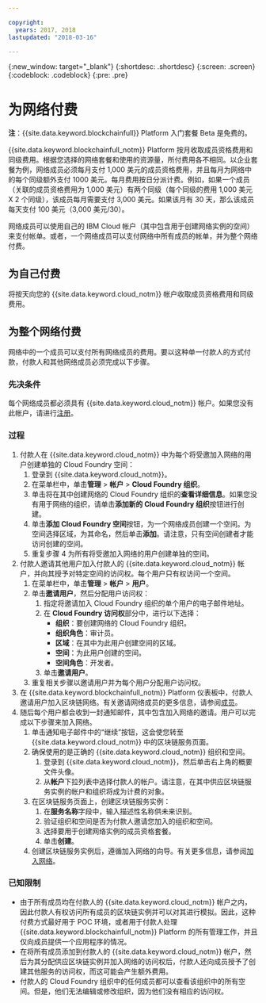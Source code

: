 ```yaml
---

copyright:
  years: 2017, 2018
lastupdated: "2018-03-16"

---
```


{:new_window: target="_blank"}
{:shortdesc: .shortdesc}
{:screen: .screen}
{:codeblock: .codeblock}
{:pre: .pre}

# 为网络付费

**注**：{{site.data.keyword.blockchainfull}} Platform 入门套餐 Beta 是免费的。

{{site.data.keyword.blockchainfull_notm}} Platform 按月收取成员资格费用和同级费用。根据您选择的网络套餐和使用的资源量，所付费用各不相同。以企业套餐为例，网络成员必须每月支付 1,000 美元的成员资格费用，并且每月为网络中的每个同级额外支付 1000 美元。每月费用按日分派计费。例如，如果一个成员（关联的成员资格费用为 1,000 美元）有两个同级（每个同级的费用 1,000 美元 X 2 个同级），该成员每月需要支付 3,000 美元。如果该月有 30 天，那么该成员每天支付 100 美元（3,000 美元/30）。

网络成员可以使用自己的 IBM Cloud 帐户（其中包含用于创建网络实例的空间）来支付帐单。或者，一个网络成员可以支付网络中所有成员的帐单，并为整个网络付费。


## 为自己付费
将按天向您的 {{site.data.keyword.cloud_notm}} 帐户收取成员资格费用和同级费用。


## 为整个网络付费
网络中的一个成员可以支付所有网络成员的费用。要以这种单一付款人的方式付款，付款人和其他网络成员必须完成以下步骤。

### 先决条件
每个网络成员都必须具有 {{site.data.keyword.cloud_notm}} 帐户。如果您没有此帐户，请进行[注册](https://console.bluemix.net/registration/)。

### 过程
1. 付款人在 {{site.data.keyword.cloud_notm}} 中为每个将受邀加入网络的用户创建单独的 Cloud Foundry 空间：
   1. 登录到 {{site.data.keyword.cloud_notm}}。
   2. 在菜单栏中，单击**管理** > **帐户** > **Cloud Foundry 组织**。
   3. 单击将在其中创建网络的 Cloud Foundry 组织的**查看详细信息**。如果您没有用于网络的组织，请单击**添加新的 Cloud Foundry 组织**按钮进行创建。
   4. 单击**添加 Cloud Foundry 空间**按钮，为一个网络成员创建一个空间。为空间选择区域，为其命名，然后单击**添加**。请注意，只有空间创建者才能访问创建的空间。
   5. 重复步骤 4 为所有将受邀加入网络的用户创建单独的空间。
2. 付款人邀请其他用户加入付款人的 {{site.data.keyword.cloud_notm}} 帐户，并向其授予对特定空间的访问权。每个用户只有权访问一个空间。
   1. 在菜单栏中，单击**管理** > **帐户** > **用户**。  
   2. 单击**邀请用户**，然后分配用户访问权：
      1. 指定将邀请加入 Cloud Foundry 组织的单个用户的电子邮件地址。
      2. 在 **Cloud Foundry 访问权**部分中，进行以下选择：
         - **组织**：要创建网络的 Cloud Foundry 组织。
         - **组织角色**：审计员。
         - **区域**：在其中为此用户创建空间的区域。
         - **空间**：为此用户创建的空间。
         - **空间角色**：开发者。
      3. 单击**邀请用户**。
   3. 重复相关步骤以邀请用户并为每个用户分配用户访问权。
3. 在 {{site.data.keyword.blockchainfull_notm}} Platform 仪表板中，付款人邀请用户加入区块链网络。有关邀请网络成员的更多信息，请参阅[成员](https://console.bluemix.net/docs/services/blockchain/v10_dashboard.html#members)。
4. 随后每个用户都会收到一封通知邮件，其中包含加入网络的邀请。用户可以完成以下步骤来加入网络。
   1. 单击通知电子邮件中的“继续”按钮，这会使您转至 {{site.data.keyword.cloud_notm}} 中的区块链服务页面。
   2. 确保使用的是正确的 {{site.data.keyword.cloud_notm}} 组织和空间。
      1. 登录到 {{site.data.keyword.cloud_notm}}，然后单击右上角的概要文件头像。
      2. 从**帐户**下拉列表中选择付款人的帐户。请注意，在其中供应区块链服务实例的帐户和组织将成为计费的对象。  
   4. 在区块链服务页面上，创建区块链服务实例：
      1. 在**服务名称**字段中，输入描述性名称供未来识别。
      2. 验证组织和空间是否为付款人邀请您加入的组织和空间。
      3. 选择要用于创建网络实例的成员资格套餐。
      4. 单击**创建**。
   5. 创建区块链服务实例后，遵循加入网络的向导。有关更多信息，请参阅[加入网络](https://console.bluemix.net/docs/services/blockchain/get_start.html#joining-a-network)。

### 已知限制
- 由于所有成员均在付款人的 {{site.data.keyword.cloud_notm}} 帐户之内，因此付款人有权访问所有成员的区块链实例并可以对其进行模拟。因此，这种付费方式最好用于 POC 环境，或者用于付款人处理 {{site.data.keyword.blockchainfull_notm}} Platform 的所有管理工作，并且仅向成员提供一个应用程序的情况。  
- 在将所有成员添加到付款人的 {{site.data.keyword.cloud_notm}} 帐户，然后为其分配供应区块链实例并加入网络的访问权后，付款人还向成员授予了创建其他服务的访问权，而这可能会产生额外费用。  
- 付款人的 Cloud Foundry 组织中的任何成员都可以查看该组织中的所有空间。但是，他们无法编辑或修改组织，因为他们没有相应的访问权。
